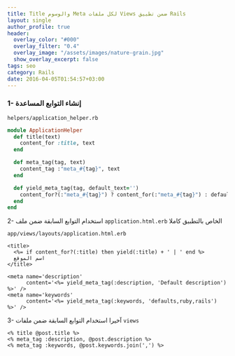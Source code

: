 ```yaml
---
title: Title والوسوم Meta لكل ملفات Views ضمن تطبيق Rails
layout: single
author_profile: true
header:
  overlay_color: "#000"
  overlay_filter: "0.4"
  overlay_image: "/assets/images/nature-grain.jpg"
  show_overlay_excerpt: false
tags: seo
category: Rails
date: 2016-04-05T01:54:57+03:00
---
```


### 1- إنشاء التوابع المساعدة

`helpers/application_helper.rb`

~~~ruby
module ApplicationHelper
  def title(text)
    content_for :title, text
  end

  def meta_tag(tag, text)
    content_tag :"meta_#{tag}", text
  end

  def yield_meta_tag(tag, default_text='')
    content_for?(:"meta_#{tag}") ? content_for(:"meta_#{tag}") : default_text
  end
end
~~~

2- استخدام التوابع السابقة ضمن ملف `application.html.erb` الخاص بالتطبيق كاملا
 
`app/views/layouts/application.html.erb`

~~~
<title>
  <%= if content_for?(:title) then yield(:title) + ' | ' end %>
  اسم الموقع 
</title>

<meta name='description'
      content='<%= yield_meta_tag(:description, 'Default description') %>' />
<meta name='keywords'
      content='<%= yield_meta_tag(:keywords, 'defaults,ruby,rails') %>' />
~~~

3- آخيرا استخدام التوابع السابقة ضمن ملفات `views`

~~~
<% title @post.title %>
<% meta_tag :description, @post.description %>
<% meta_tag :keywords, @post.keywords.join(',') %>
~~~